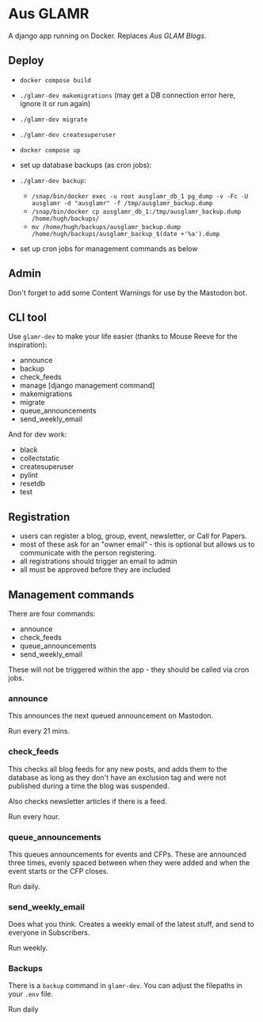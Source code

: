 # Aus GLAMR

A django app running on Docker. Replaces _Aus GLAM Blogs_.

## Deploy

* `docker compose build`
* `./glamr-dev makemigrations` (may get a DB connection error here, ignore it or run again)
* `./glamr-dev migrate`
* `./glamr-dev createsuperuser`
* `docker compose up`

* set up database backups (as cron jobs):

* `./glamr-dev backup`:

    * `/snap/bin/docker exec -u root ausglamr_db_1 pg_dump -v -Fc -U ausglamr -d "ausglamr" -f /tmp/ausglamr_backup.dump`
    * `/snap/bin/docker cp ausglamr_db_1:/tmp/ausglamr_backup.dump /home/hugh/backups/`
    * `mv /home/hugh/backups/ausglamr_backup.dump /home/hugh/backups/ausglamr_backup_$(date +'%a').dump`

* set up cron jobs for management commands as below

## Admin

Don't forget to add some Content Warnings for use by the Mastodon bot.

## CLI tool

Use `glamr-dev` to make your life easier (thanks to Mouse Reeve for the inspiration):

* announce
* backup
* check_feeds
* manage [django management command]
* makemigrations
* migrate
* queue_announcements
* send_weekly_email

And for dev work:

* black
* collectstatic
* createsuperuser
* pylint
* resetdb
* test

## Registration

- users can register a blog, group, event, newsletter, or Call for Papers.
- most of these ask for an "owner email" - this is optional but allows us to communicate with the person registering.
- all registrations should trigger an email to admin
- all must be approved before they are included

## Management commands

There are four commands:

- announce
- check_feeds
- queue_announcements
- send_weekly_email

These will not be triggered within the app - they should be called via cron jobs.

### announce

This announces the next queued announcement on Mastodon.

Run every 21 mins.

### check_feeds

This checks all blog feeds for any new posts, and adds them to the database as long as they don't have an exclusion tag and were not published during a time the blog was suspended.

Also checks newsletter articles if there is a feed.

Run every hour.

### queue_announcements

This queues announcements for events and CFPs. These are announced three times, evenly spaced between when they were added and when the event starts or the CFP closes.

Run daily.

### send_weekly_email

Does what you think. Creates a weekly email of the latest stuff, and send to everyone in Subscribers.

Run weekly.

### Backups

There is a `backup` command in `glamr-dev`. You can adjust the filepaths in your `.env` file.

Run daily